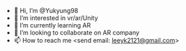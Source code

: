 - 👋 Hi, I’m @Yukyung98
- 👀 I’m interested in vr/ar/Unity
- 🌱 I’m currently learning AR
- 💞️ I’m looking to collaborate on AR company
- 📫 How to reach me <send email: leeyk2121@gmail.com>

<!---
Yukyung98/Yukyung98 is a ✨ special ✨ repository because its `README.md` (this file) appears on your GitHub profile.
You can click the Preview link to take a look at your changes.
--->
